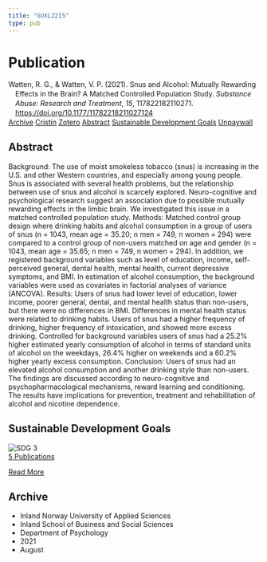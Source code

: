 ```yaml
---
title: "GUXLZ2I5"
type: pub
---
```

<h1>Publication</h1>
<article id="csl-bib-container-GUXLZ2I5" class="csl-bib-container">
  <div class="csl-bib-body" style="line-height: 1.35; padding-left: 1em; text-indent:-1em;">
  <div class="csl-entry">Watten, R. G., &amp; Watten, V. P. (2021). Snus and Alcohol: Mutually Rewarding Effects in the Brain? A Matched Controlled Population Study. <i>Substance Abuse: Research and Treatment</i>, <i>15</i>, 117822182110271. <a href="https://doi.org/10.1177/11782218211027124">https://doi.org/10.1177/11782218211027124</a></div>
</div>
  <div class="csl-bib-buttons">
    <a href="#taxonomy-article-GUXLZ2I5" class="csl-bib-button">Archive</a>
    <a href="https://app.cristin.no/results/show.jsf?id=1924380" alt="Cristin URL" class="csl-bib-button">Cristin</a>
    <a href="http://zotero.org/groups/5402882/items/GUXLZ2I5" alt="Zotero URL" class="csl-bib-button">Zotero</a>
    <a href="#abstract-article-GUXLZ2I5" class="csl-bib-button">Abstract</a>
    <a href="#sdg-article-GUXLZ2I5" class="csl-bib-button">Sustainable Development Goals</a>
    <a href="https://doi.org/10.1177/11782218211027124" class="csl-bib-button">Unpaywall</a>
  </div>
  <div id="csl-bib-meta-container-GUXLZ2I5"></div>
</article>
<div id="csl-bib-meta-GUXLZ2I5" class="csl-bib-meta">
  <article id="abstract-article-GUXLZ2I5" class="abstract-article">
    <h1>Abstract</h1>
    Background: The use of moist smokeless tobacco (snus) is increasing in the U.S. and other Western countries, and especially among young people. Snus is associated with several health problems, but the relationship between use of snus and alcohol is scarcely explored. Neuro-cognitive and psychological research suggest an association due to possible mutually rewarding effects in the limbic brain. We investigated this issue in a matched controlled population study. Methods: Matched control group design where drinking habits and alcohol consumption in a group of users of snus (n = 1043, mean age = 35.20; n men = 749, n women = 294) were compared to a control group of non-users matched on age and gender (n = 1043, mean age = 35.65; n men = 749, n women = 294). In addition, we registered background variables such as level of education, income, self-perceived general, dental health, mental health, current depressive symptoms, and BMI. In estimation of alcohol consumption, the background variables were used as covariates in factorial analyses of variance (ANCOVA). Results: Users of snus had lower level of education, lower income, poorer general, dental, and mental health status than non-users, but there were no differences in BMI. Differences in mental health status were related to drinking habits. Users of snus had a higher frequency of drinking, higher frequency of intoxication, and showed more excess drinking. Controlled for background variables users of snus had a 25.2% higher estimated yearly consumption of alcohol in terms of standard units of alcohol on the weekdays, 26.4% higher on weekends and a 60.2% higher yearly excess consumption. Conclusion: Users of snus had an elevated alcohol consumption and another drinking style than non-users. The findings are discussed according to neuro-cognitive and psychopharmacological mechanisms, reward learning and conditioning. The results have implications for prevention, treatment and rehabilitation of alcohol and nicotine dependence.
  </article>
  <article id="sdg-article-GUXLZ2I5" class="sdg-article">
    <h1>Sustainable Development Goals</h1>
    <div class="sdg-container"><div id="sdg3" class="sdg"> <img src="{{< params subfolder >}}images/sdg/sdg03_en.png" class="image" alt="SDG 3"> <div class="sdg-overlay"> <a href="{{< params subfolder >}}en/archive/?sdg=3#archive" class="sdg-publication-count"><span>5</span> Publications</a> <p><a href="https://sdgs.un.org/goals/goal3" class="sdg-read-more">Read More</a></p> </div> </div></div>
  </article>
  <article id="taxonomy-article-GUXLZ2I5" class="taxonomy-article">
    <h1>Archive</h1>
    <ul>
      <li>Inland Norway University of Applied Sciences</li>
      <li>Inland School of Business and Social Sciences</li>
      <li>Department of Psychology</li>
      <li>2021</li>
      <li>August</li>
    </ul>
  </article>
</div>
